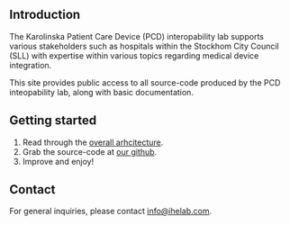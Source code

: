 Introduction
-----------
The Karolinska Patient Care Device (PCD) interopability lab supports various stakeholders such as hospitals within the Stockhom City Council (SLL) with expertise within various topics regarding medical device integration. 

This site provides public access to all source-code produced by the PCD inteopability lab, along with basic documentation. 

Getting started
-----------
  1. Read through the <a href="/architecture">overall arhcitecture</a>. 
  2. Grab the source-code at <a href="http://www.github.com/ihelab">our github</a>. 
  3. Improve and enjoy!

Contact
-----------
For general inquiries, please contact info@ihelab.com.